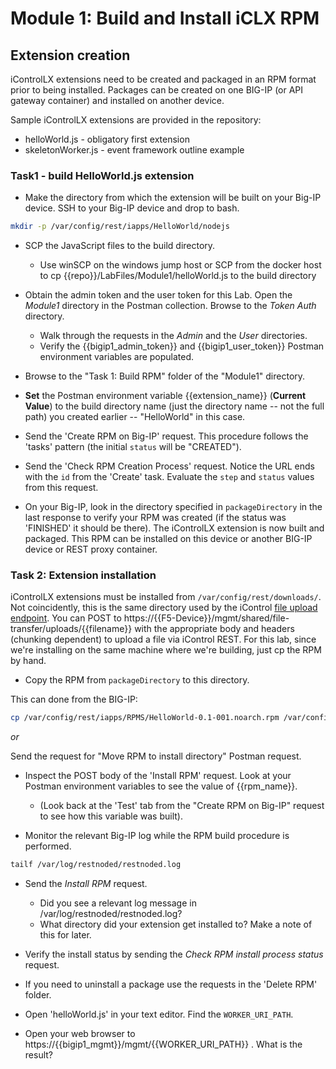 # Module 1: Build and Install iCLX RPM


## Extension creation
iControlLX extensions need to be created and packaged in an RPM format prior to being installed. Packages can be created on one BIG-IP (or API gateway container) and installed on another device.  

Sample iControlLX extensions are provided in the repository:
  * helloWorld.js - obligatory first extension
  * skeletonWorker.js - event framework outline example

### Task1 - build HelloWorld.js extension
* Make the directory from which the extension will be built on your Big-IP device. SSH to your Big-IP device and drop to bash.


```bash
mkdir -p /var/config/rest/iapps/HelloWorld/nodejs
```

* SCP the JavaScript files to the build directory.
  * Use winSCP on the windows jump host or SCP from the docker host to cp {{repo}}/LabFiles/Module1/helloWorld.js to the build directory

 
* Obtain the admin token and the user token for this Lab. Open the _Module1_ directory in the Postman collection. Browse to the _Token Auth_ directory. 
    * Walk through the requests in the _Admin_ and the _User_ directories. 
    * Verify the {{bigip1_admin_token}} and {{bigip1_user_token}} Postman environment variables are populated.


* Browse to the "Task 1: Build RPM" folder of the "Module1" directory.


* __Set__ the Postman environment variable {{extension_name}} (__Current Value__) to the build directory name (just the directory name -- not the full path) you created earlier -- "HelloWorld" in this case.


* Send the 'Create RPM on Big-IP' request. This procedure follows the 'tasks' pattern (the initial ```status``` will be "CREATED").


* Send the 'Check RPM Creation Process' request. Notice the URL ends with the ```id``` from the 'Create' task. Evaluate the ```step``` and ```status``` values from this request.

* On your Big-IP, look in the directory specified in ```packageDirectory``` in the last response to verify your RPM was created (if the status was 'FINISHED' it should be there). The iControlLX extension is now built and packaged. This RPM can be installed on this device or another BIG-IP device or REST proxy container.

### Task 2: Extension installation
iControlLX extensions must be installed from ```/var/config/rest/downloads/```. Not coincidently, this is the same directory used by the iControl [file upload endpoint](https://devcentral.f5.com/wiki/iControl.File_transfer_resource_APIs.ashx). You can POST to https://{{F5-Device}}/mgmt/shared/file-transfer/uploads/{{filename}} with the appropriate body and headers (chunking dependent) to upload a file via iControl REST. For this lab, since we're installing on the same machine where we're building, just cp the RPM by hand.

* Copy the RPM from ```packageDirectory``` to this directory.

This can done from the BIG-IP:

```bash 
cp /var/config/rest/iapps/RPMS/HelloWorld-0.1-001.noarch.rpm /var/config/rest/downloads/
```

_or_

Send the request for "Move RPM to install directory" Postman request.


* Inspect the POST body of the 'Install RPM' request. Look at your Postman environment variables to see the value of {{rpm_name}}. 
    * (Look back at the 'Test' tab from the "Create RPM on Big-IP" request to see how this variable was built). 

* Monitor the relevant Big-IP log while the RPM build procedure is performed.
 
```bash
tailf /var/log/restnoded/restnoded.log
```

* Send the _Install RPM_ request.
    * Did you see a relevant log message in /var/log/restnoded/restnoded.log?
    * What directory did your extension get installed to? Make a note of this for later.

* Verify the install status by sending the _Check RPM install process status_ request.

* If you need to uninstall a package use the requests in the 'Delete RPM' folder.

* Open 'helloWorld.js' in your text editor. Find the ```WORKER_URI_PATH```. 

* Open your web browser to https://{{bigip1_mgmt}}/mgmt/{{WORKER_URI_PATH}} . What is the result?

